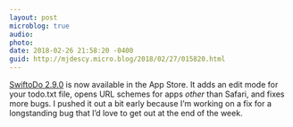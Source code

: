```yaml
---
layout: post
microblog: true
audio: 
photo: 
date: 2018-02-26 21:58:20 -0400
guid: http://mjdescy.micro.blog/2018/02/27/015820.html
---
```

[SwiftoDo 2.9.0](https://itunes.apple.com/us/app/swiftodo-task-list-for-todo.txt/id1073798440?ls=1&mt=8) is now available in the App Store. It adds an edit mode for your todo.txt file, opens URL schemes for apps _other_ than Safari, and fixes more bugs. I pushed it out a bit early because I’m working on a fix for a longstanding bug that I’d love to get out at the end of the week.
